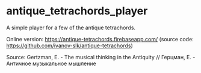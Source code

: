 # antique_tetrachords_player
A simple player for a few of the antique tetrachords.

Online version:
https://antique-tetrachords.firebaseapp.com/
(source code: https://github.com/ivanov-slk/antique-tetrachords)

Source: Gertzman, E. - The musical thinking in the Antiquity // Герцман, Е. - Античное музыкальное мышление
